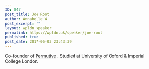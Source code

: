 ```yaml
---
ID: 847
post_title: Joe Root
author: Annabelle W
post_excerpt: ""
layout: wpldn_speaker
permalink: https://wpldn.uk/speaker/joe-root
published: true
post_date: 2017-06-03 23:43:39
---
```

Co-founder of <a href="http://permutive.com/">Permutive</a> . Studied at University of Oxford &amp; Imperial College London.